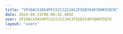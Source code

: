 ```yaml
---
title: "SP10ACX3A54PFCX22J22JASJF5EB354KYQHK55Q7K"
date: 2024-04-23T06:00:42.489Z
user: SP10ACX3A54PFCX22J22JASJF5EB354KYQHK55Q7K
layout: "users"
---
```

    